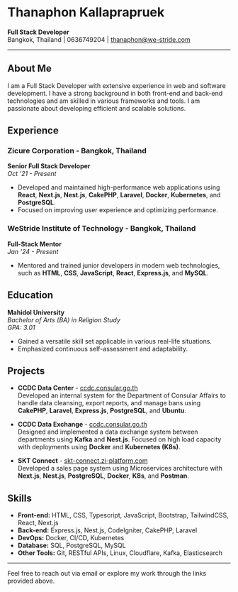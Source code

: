 # Thanaphon Kallaprapruek

**Full Stack Developer**  
Bangkok, Thailand | 0636749204 | [thanaphon@we-stride.com](mailto:thanaphon@we-stride.com)

---

## About Me

I am a Full Stack Developer with extensive experience in web and software development. I have a strong background in both front-end and back-end technologies and am skilled in various frameworks and tools. I am passionate about developing efficient and scalable solutions.

## Experience

### Zicure Corporation - Bangkok, Thailand  
**Senior Full Stack Developer**  
*Oct '21 - Present*  
- Developed and maintained high-performance web applications using **React**, **Next.js**, **Nest.js**, **CakePHP**, **Laravel**, **Docker**, **Kubernetes**, and **PostgreSQL**.
- Focused on improving user experience and optimizing performance.

### WeStride Institute of Technology - Bangkok, Thailand  
**Full-Stack Mentor**  
*Jan '24 - Present*  
- Mentored and trained junior developers in modern web technologies, such as **HTML**, **CSS**, **JavaScript**, **React**, **Express.js**, and **MySQL**.

## Education

**Mahidol University**  
*Bachelor of Arts (BA) in Religion Study*  
*GPA: 3.01*  
- Gained a versatile skill set applicable in various real-life situations.
- Emphasized continuous self-assessment and adaptability.

## Projects

- **CCDC Data Center** - [ccdc.consular.go.th](https://ccdc.consular.go.th)  
  Developed an internal system for the Department of Consular Affairs to handle data cleansing, export reports, and manage bans using **CakePHP**, **Laravel**, **Express.js**, **PostgreSQL**, and **Ubuntu**.

- **CCDC Data Exchange** - [ccdc.consular.go.th](https://ccdc.consular.go.th)  
  Designed and implemented a data exchange system between departments using **Kafka** and **Nest.js**. Focused on high load capacity with deployments using **Docker** and **Kubernetes (K8s)**.

- **SKT Connect** - [skt-connect.zi-platform.com](https://skt-connect.zi-platform.com)  
  Developed a sales page system using Microservices architecture with **Next.js**, **Nest.js**, **PostgreSQL**, **Docker**, **K8s**, and **Postman**.

## Skills

- **Front-end:** HTML, CSS, Typescript, JavaScript, Bootstrap, TailwindCSS, React, Next.js  
- **Back-end:** Express.js, Nest.js, CodeIgniter, CakePHP, Laravel  
- **DevOps:** Docker, CI/CD, Kubernetes  
- **Database:** SQL, PostgreSQL, MySQL  
- **Other Tools:** Git, RESTful APIs, Linux, Cloudflare, Kafka, Elasticsearch

---

Feel free to reach out via email or explore my work through the links provided above.
